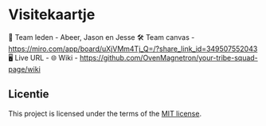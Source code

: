 # Visitekaartje
👤 Team leden - Abeer, Jason en Jesse
🛠️ Team canvas - https://miro.com/app/board/uXjVMm4Tj_Q=/?share_link_id=349507552043
🖥️ Live URL - 
🌐 Wiki - https://github.com/OvenMagnetron/your-tribe-squad-page/wiki

## Licentie

This project is licensed under the terms of the [MIT license](./LICENSE).
